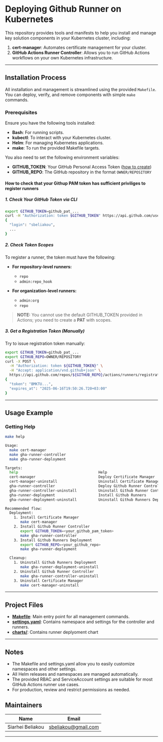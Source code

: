 # Deploying Github Runner on Kubernetes

This repository provides tools and manifests to help you install and manage key solution components in your Kubernetes cluster, including:

1. **cert-manager**: Automates certificate management for your cluster.
2. **GitHub Actions Runner Controller**: Allows you to run GitHub Actions workflows on your own Kubernetes infrastructure.

---

## Installation Process

All installation and management is streamlined using the provided `Makefile`. You can deploy, verify, and remove components with simple `make` commands.

### Prerequisites

Ensure you have the following tools installed:

- **Bash**: For running scripts.
- **kubectl**: To interact with your Kubernetes cluster.
- **Helm**: For managing Kubernetes applications.
- **make**: To run the provided Makefile targets.

You also need to set the following environment variables:

- **GITHUB_TOKEN**: Your GitHub Personal Access Token ([how to create](https://docs.github.com/en/enterprise-server@3.6/authentication/keeping-your-account-and-data-secure/managing-your-personal-access-tokens))
- **GITHUB_REPO**: The GitHub repository in the format `OWNER/REPOSITORY`

#### How to check that your Githup PAM token has sufficient priviliges to register runners

##### 1. Check Your GitHub Token via CLI

```bash
export GITHUB_TOKEN=github_pat_...
curl -H "Authorization: token $GITHUB_TOKEN" https://api.github.com/user
{
  "login": "sbeliakou",
  ...
}
```

##### 2. Check Token Scopes

To register a runner, the token must have the following:

- **For repository-level runners:**
	-	`repo`
	-	`admin:repo_hook`

- **For organization-level runners:**
	-	`admin:org`
	-	`repo`

> **NOTE:** You cannot use the default GITHUB_TOKEN provided in Actions; you need to create a **PAT** with scopes.

##### 3. Get a Registration Token (Manually)

Try to issue registration token manually:

```bash
export GITHUB_TOKEN=github_pat_...
export GITHUB_REPO=OWNER/REPOSITORY
curl -X POST \
  -H "Authorization: token ${GITHUB_TOKEN}" \
  -H "Accept: application/vnd.github+json" \
  https://api.github.com/repos/${GITHUB_REPO}/actions/runners/registration-token
{
  "token": "BMKTU...",
  "expires_at": "2025-06-16T19:50:26.720+03:00"
}
```

---

## Usage Example

### Getting Help

```bash
make help

Usage:
  make cert-manager
  make gha-runner-controller
  make gha-runner-deployment

Targets:
  help                                     Help
  cert-manager                             Deploy Certificate Manager
  cert-manager-uninstall                   Uninstall Certificate Manager
  gha-runner-controller                    Deploy Github Runner Controller
  gha-runner-controller-uninstall          Uninstall Github Runner Controller
  gha-runner-deployment                    Install Github Runners
  gha-runner-deployment-uninstall          Uninstall Github Runners Deployment

Recommended flow:
  Deployment:
    1. Install Certificate Manager
       make cert-manager
    2. Install Github Runner Controller
       export GITHUB_TOKEN=<your_github_pam_token>
       make gha-runner-controller
    3. Install Github Runners Deployment
       export GITHUB_REPO=<your_github_repo>
       make gha-runner-deployment

  Cleanup:
    1. Uninstall Github Runners Deployment
       make gha-runner-deployment-uninstall
    2. Uninstall Github Runner Controller
       make gha-runner-controller-uninstall
    3. Uninstall Certificate Manager
       make cert-manager-uninstall
```

---

## Project Files

- **[Makefile](./Makefile)**: Main entry point for all management commands.
- **[settings.yaml](./settings.yaml)**: Contains namespace and settings for the controller and runners.
- **[charts/](./charts/)**: Contains runner deplyoment chart

---

## Notes

- The Makefile and settings.yaml allow you to easily customize namespaces and other settings.
- All Helm releases and namespaces are managed automatically.
- The provided RBAC and ServiceAccount settings are suitable for most GitHub Actions runner use cases.
- For production, review and restrict permissions as needed.


## Maintainers

| Name | Email |
| ---- | ------ | 
| Siarhei Beliakou | <sbeliakou@gmail.com> |
---